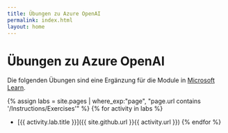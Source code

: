 ```yaml
---
title: Übungen zu Azure OpenAI
permalink: index.html
layout: home
---
```


# Übungen zu Azure OpenAI

Die folgenden Übungen sind eine Ergänzung für die Module in [Microsoft Learn](https://learn.microsoft.com/training/browse/?terms=OpenAI).


{% assign labs = site.pages | where_exp:"page", "page.url contains '/Instructions/Exercises'" %} {% for activity in labs  %}
- [{{ activity.lab.title }}]({{ site.github.url }}{{ activity.url }}) {% endfor %}
